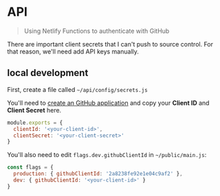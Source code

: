 # API
> Using Netlify Functions to authenticate with GitHub

There are important client secrets that I can't push to source control. For that reason, we'll need add API keys manually.

## local development

First, create a file called `~/api/config/secrets.js`

You'll need to [create an GitHub application](https://github.com/settings/applications/new) and
copy your __Client ID__ and __Client Secret__ here.

```js
module.exports = {
  clientId: '<your-client-id>',
  clientSecret: '<your-client-secret>'
}
```

You'll also need to edit `flags.dev.githubClientId` in `~/public/main.js`:

```js
const flags = {
  production: { githubClientId: '2a8238fe92e1e04c9af2' },
  dev: { githubClientId: '<your-client-id>' }
}
```